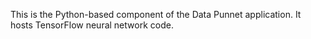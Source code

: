 This is the Python-based component of the Data Punnet application. It hosts
TensorFlow neural network code.
